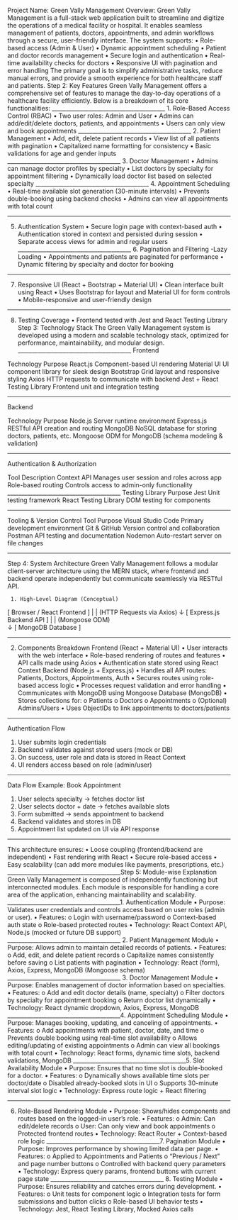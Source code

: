 Project Name: Green Vally Management
Overview:
Green Vally Management is a full-stack web application built to streamline and digitize the operations of a medical facility or hospital. It enables seamless management of patients, doctors, appointments, and admin workflows through a secure, user-friendly interface.
The system supports:
•	Role-based access (Admin & User)
•	Dynamic appointment scheduling
•	Patient and doctor records management
•	Secure login and authentication
•	Real-time availability checks for doctors
•	Responsive UI with pagination and error handling
The primary goal is to simplify administrative tasks, reduce manual errors, and provide a smooth experience for both healthcare staff and patients.
Step 2: Key Features
Green Vally Management offers a comprehensive set of features to manage the day-to-day operations of a healthcare facility efficiently. Below is a breakdown of its core functionalities:
________________________________________ 1. Role-Based Access Control (RBAC)
•	Two user roles: Admin and User
•	Admins can add/edit/delete doctors, patients, and appointments
•	Users can only view and book appointments
________________________________________ 2. Patient Management
•	Add, edit, delete patient records
•	View list of all patients with pagination
•	Capitalized name formatting for consistency
•	Basic validations for age and gender inputs
________________________________________ 3. Doctor Management
•	Admins can manage doctor profiles by specialty
•	List doctors by specialty for appointment filtering
•	Dynamically load doctor list based on selected specialty
________________________________________ 4. Appointment Scheduling
•	Real-time available slot generation (30-minute intervals)
•	Prevents double-booking using backend checks
•	Admins can view all appointments with total count
________________________________________
5. Authentication System
•	Secure login page with context-based auth
•	Authentication stored in context and persisted during session
•	Separate access views for admin and regular users
________________________________________ 6. Pagination and Filtering -Lazy Loading
•	Appointments and patients are paginated for performance
•	Dynamic filtering by specialty and doctor for booking
________________________________________
7. Responsive UI (React + Bootstrap + Material UI)
•	Clean interface built using React
•	Uses Bootstrap for layout and Material UI for form controls
•	Mobile-responsive and user-friendly design
________________________________________
8. Testing Coverage
•	Frontend tested with Jest and React Testing Library
Step 3: Technology Stack 
The Green Vally Management system is developed using a modern and scalable technology stack, optimized for performance, maintainability, and modular design.
________________________________________ Frontend

Technology	Purpose
React.js	Component-based UI rendering
Material UI	UI component library for sleek design
Bootstrap	Grid layout and responsive styling
Axios	HTTP requests to communicate with backend
Jest + React Testing Library	Frontend unit and integration testing
________________________________________

 Backend

Technology	Purpose
Node.js	Server runtime environment
Express.js	RESTful API creation and routing
MongoDB	NoSQL database for storing doctors, patients, etc.
Mongoose	ODM for MongoDB (schema modeling & validation)
________________________________________

 Authentication & Authorization

Tool	Description
Context API	Manages user session and roles across app
Role-based routing	Controls access to admin-only functionality
________________________________________ Testing
Library	Purpose
Jest	Unit testing framework
React Testing Library	DOM testing for components
________________________________________



 Tooling & Version Control
Tool	Purpose
Visual Studio Code	Primary development environment
Git & GitHub	Version control and collaboration
Postman	API testing and documentation
Nodemon	Auto-restart server on file changes
________________________________________
Step 4: System Architecture
Green Vally Management follows a modular client-server architecture using the MERN stack, where frontend and backend operate independently but communicate seamlessly via RESTful API.
 

 	 1. High-Level Diagram (Conceptual)
[ Browser / React Frontend ]
|
|  (HTTP Requests via Axios)
↓
[ Express.js Backend API ]
|
|  (Mongoose ODM)	
↓
[ MongoDB Database ]
________________________________________
 2. Components Breakdown
 Frontend (React + Material UI)
•	User interacts with the web interface
•	Role-based rendering of routes and features
•	API calls made using Axios
•	Authentication state stored using React Context
Backend (Node.js + Express.js)
•	Handles all API routes: Patients, Doctors, Appointments, Auth
•	Secures routes using role-based access logic
•	Processes request validation and error handling
•	Communicates with MongoDB using Mongoose
Database (MongoDB)
•	Stores collections for:
o	Patients
o	Doctors
o	Appointments
o	(Optional) Admins/Users
•	Uses ObjectIDs to link appointments to doctors/patients
________________________________________
 Authentication Flow
1.	User submits login credentials
2.	Backend validates against stored users (mock or DB)
3.	On success, user role and data is stored in React Context
4.	UI renders access based on role (admin/user)
________________________________________
 Data Flow Example: Book Appointment
1.	User selects specialty → fetches doctor list
2.	User selects doctor + date → fetches available slots
3.	Form submitted → sends appointment to backend
4.	Backend validates and stores in DB
5.	Appointment list updated on UI via API response
________________________________________
This architecture ensures:
•	Loose coupling (frontend/backend are independent)
•	 Fast rendering with React
•	 Secure role-based access
•	 Easy scalability (can add more modules like payments, prescriptions, etc.)
________________________________________Step 5: Module-wise Explanation
Green Vally Management is composed of independently functioning but interconnected modules. Each module is responsible for handling a core area of the application, enhancing maintainability and scalability.
________________________________________1. Authentication Module
•	Purpose: Validates user credentials and controls access based on user roles (admin or user).
•	Features:
o	Login with username/password
o	Context-based auth state
o	Role-based protected routes
•	Technology: React Context API, Node.js (mocked or future DB support)
________________________________________ 2. Patient Management Module
•	Purpose: Allows admin to maintain detailed records of patients.
•	Features:
o	Add, edit, and delete patient records
o	Capitalize names consistently before saving
o	List patients with pagination
•	Technology: React (form), Axios, Express, MongoDB (Mongoose schema)
________________________________________ 3. Doctor Management Module
•	Purpose: Enables management of doctor information based on specialties.
•	Features:
o	Add and edit doctor details (name, specialty)
o	Filter doctors by specialty for appointment booking
o	Return doctor list dynamically
•	Technology: React dynamic dropdown, Axios, Express, MongoDB
________________________________________4. Appointment Scheduling Module
•	Purpose: Manages booking, updating, and canceling of appointments.
•	Features:
o	Add appointments with patient, doctor, date, and time
o	Prevents double booking using real-time slot availability
o	Allows editing/updating of existing appointments
o	Admin can view all bookings with total count
•	Technology: React forms, dynamic time slots, backend validations, MongoDB
________________________________________5. Slot Availability Module
•	Purpose: Ensures that no time slot is double-booked for a doctor.
•	Features:
o	Dynamically shows available time slots per doctor/date
o	Disabled already-booked slots in UI
o	Supports 30-minute interval slot logic
•	Technology: Express route logic + React filtering
________________________________________

 6. Role-Based Rendering Module
•	Purpose: Shows/hides components and routes based on the logged-in user’s role.
•	Features:
o	Admin: Can edit/delete records
o	User: Can only view and book appointments
o	Protected frontend routes
•	Technology: React Router + Context-based role logic
________________________________________7. Pagination Module
•	Purpose: Improves performance by showing limited data per page.
•	Features:
o	Applied to Appointments and Patients
o	“Previous / Next” and page number buttons
o	Controlled with backend query parameters
•	Technology: Express query params, frontend buttons with current page state
________________________________________ 8. Testing Module
•	Purpose: Ensures reliability and catches errors during development.
•	Features:
o	Unit tests for component logic
o	Integration tests for form submissions and button clicks
o	Role-based UI behavior tests
•	Technology: Jest, React Testing Library, Mocked Axios calls

